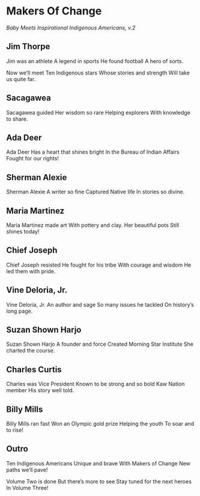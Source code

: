 # Makers Of Change
*Baby Meets Inspirational Indigenous Americans, v.2*

## Jim Thorpe
Jim was an athlete
A legend in sports
He found football
A hero of sorts.

Now we’ll meet 
Ten Indigenous stars
Whose stories and strength 
Will take us quite far.

## Sacagawea
Sacagawea guided
Her wisdom so rare
Helping explorers
With knowledge to share.

## Ada Deer
Ada Deer 
Has a heart that shines bright
In the Bureau of Indian Affairs
Fought for our rights!

## Sherman Alexie
Sherman Alexie
A writer so fine
Captured Native life
In stories so divine.

## Maria Martinez
Maria Martinez made art
With pottery and clay.
Her beautiful pots
Still shines today!

## Chief Joseph
Chief Joseph resisted
He fought for his tribe
With courage and wisdom
He led them with pride.

## Vine Deloria, Jr.
Vine Deloria, Jr.
An author and sage
So many issues he tackled
On history’s long page.

## Suzan Shown Harjo
Suzan Shown Harjo
A founder and force
Created Morning Star Institute
She charted the course.

## Charles Curtis
Charles was Vice President
Known to be strong and so bold
Kaw Nation member
His story well told.

## Billy Mills
Billy Mills ran fast
Won an Olympic gold prize
Helping the youth
To soar and to rise! 

## Outro
Ten Indigenous Americans
Unique and brave
With Makers of Change
New paths we’ll pave!

Volume Two is done
But there’s more to see
Stay tuned for the next heroes
In Volume Three!
